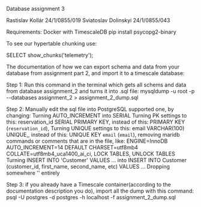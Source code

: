Database assignment 3

Rastislav Kollár 24/1/0855/019
Sviatoslav Dolinskyi 24/1/0855/043

Requirements:
Docker with TimescaleDB
pip install psycopg2-binary

To see our hypertable chunking use:

SELECT show_chunks('telemetry');


The documentation of how we can export schema and data from your database from assignment part 2, and import it to a timescale database:

Step 1:
Run this command in the terminal which gets all schems and data from database assignment_2 and turns it into .sql file:
mysqldump -u root -p --databases assignment_2 > assignment_2_dump.sql

Step 2:
Manually edit the sql file into PostgreSQL supported one, by changing: 
Turning AUTO_INCREMENT into SERIAL
Turning PK settings to this: reservation_id SERIAL PRIMARY KEY, instead of this: PRIMARY KEY (`reservation_id`),
Turning UNIQUE settings to this: email VARCHAR(100) UNIQUE,, instead of this: UNIQUE KEY `email` (`email`),
removing maridb commands or comments that are in the file, like: ENGINE=InnoDB AUTO_INCREMENT=14 DEFAULT CHARSET=utf8mb4 COLLATE=utf8mb4_uca1400_ai_ci, LOCK TABLES, UNLOCK TABLES
Turning INSERT INTO 'Customer' VALUES ... into INSERT INTO Customer (customer_id, first_name, second_name, etc) VALUES ...
Dropping somewhere '' entirely

Step 3:
if you already have a Timescale container(according to the documentation description you do), import all the dump with this command:
psql -U postgres -d postgres -h localhost -f assignment_2_dump.sql




